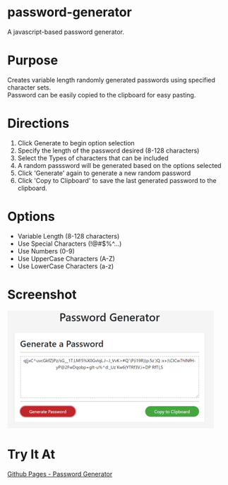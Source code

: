 # password-generator
A javascript-based password generator.

# Purpose
Creates variable length randomly generated passwords using specified character sets.  
Password can be easily copied to the clipboard for easy pasting.

# Directions
1. Click Generate to begin option selection
2. Specify the length of the password desired (8-128 characters)
3. Select the Types of characters that can be included
4. A random passsword will be generated based on the options selected
5. Click 'Generate' again to generate a new random password
6. Click 'Copy to Clipboard' to save the last generated password to the clipboard.

# Options
* Variable Length (8-128 characters)
* Use Special Characters (!@#$%^...)
* Use Numbers (0-9)
* Use UpperCase Characters (A-Z)
* Use LowerCase Characters (a-z)

# Screenshot
![Password Generator - Screenshot](assets/images/capture.png)

# Try It At
[Github Pages - Password Generator](https://kgeary.github.io/password-generator/)